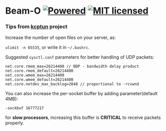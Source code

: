 # Beam-O [![Powered][1]][2] [![MIT licensed][3]][4]

[1]: https://img.shields.io/badge/KCP-Powered-blue.svg
[2]: https://github.com/xtaci/kcp-go
[3]: https://img.shields.io/badge/license-MIT-blue.svg
[4]: LICENSE.md

### Tips from [kcptun](https://github.com/xtaci/kcptun) project

Increase the number of open files on your server, as:

`ulimit -n 65535`, or write it in `~/.bashrc`.

Suggested `sysctl.conf` parameters for better handling of UDP packets:

```
net.core.rmem_max=26214400 // BDP - bandwidth delay product
net.core.rmem_default=26214400
net.core.wmem_max=26214400
net.core.wmem_default=26214400
net.core.netdev_max_backlog=2048 // proportional to -rcvwnd
```

You can also increase the per-socket buffer by adding parameter(default 4MB):
```
-sockbuf 16777217
```
for **slow processors**, increasing this buffer is **CRITICAL** to receive packets properly.
